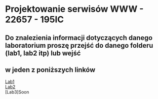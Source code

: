 # Projektowanie serwisów WWW - 22657 - 195IC
## Do znalezienia informacji dotyczących danego laboratorium proszę przejść do danego folderu (lab1, lab2 itp) lub wejść 
## w jeden z poniższych linków 
[Lab1](https://github.com/bchanowski/projektowanie-serwisow-www-22657-195IC/tree/main/lab1)  
[Lab2](https://github.com/bchanowski/projektowanie-serwisow-www-22657-195IC/tree/main/lab2)  
[Lab3]Soon
